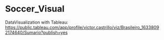 # Soccer_Visual

DataVisualization with Tableau:
https://public.tableau.com/app/profile/victor.castrillo/viz/Brasileiro_16338092174640/Sumario?publish=yes
